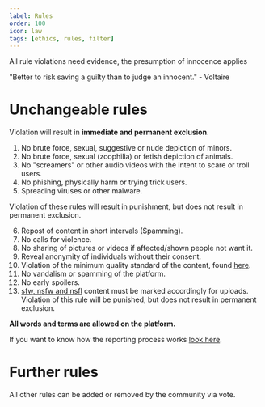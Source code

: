 ```yaml
---
label: Rules
order: 100
icon: law
tags: [ethics, rules, filter]
---
```


All rule violations need evidence, the presumption of innocence applies

"Better to risk saving a guilty than to judge an innocent." - Voltaire

# Unchangeable rules
Violation will result in **immediate and permanent exclusion**.

1. No brute force, sexual, suggestive or nude depiction of minors.
2. No brute force, sexual (zoophilia) or fetish depiction of animals.
3. No "screamers" or other audio videos with the intent to scare or troll users.
4. No phishing, physically harm or trying trick users.
5. Spreading viruses or other malware.

Violation of these rules will result in punishment, but does not result in permanent exclusion.

6. Repost of content in short intervals (Spamming).
7. No calls for violence.
8. No sharing of pictures or videos if affected/shown people not want it.
9. Reveal anonymity of individuals without their consent.
10. Violation of the minimum quality standard of the content, found [here](/rules/content-quality/).
11. No vandalism or spamming of the platform.
12. No early spoilers.
13. [sfw, nsfw and nsfl](/rules/filter/) content must be marked accordingly for uploads. Violation of this rule will be punished, but does not result in permanent exclusion.

**All words and terms are allowed on the platform.**

If you want to know how the reporting process works [look here](/archtitecture/report). 

# Further rules

All other rules can be added or removed by the community via vote.